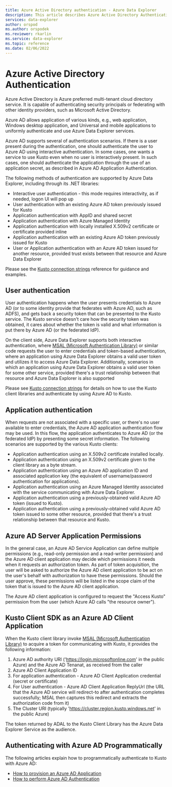 ```yaml
---
title: Azure Active Directory authentication - Azure Data Explorer
description: This article describes Azure Active Directory Authentication in Azure Data Explorer.
services: data-explorer
author: orspod
ms.author: orspodek
ms.reviewer: rkarlin
ms.service: data-explorer
ms.topic: reference
ms.date: 02/06/2022
---
```

# Azure Active Directory Authentication

Azure Active Directory is Azure preferred multi-tenant cloud directory service.
It is capable of authenticating security principals or federating with other identity providers,
such as Microsoft Active Directory.

Azure AD allows application of various kinds, e.g., web application, Windows desktop application, and Universal and mobile applications to uniformly authenticate and use Azure Data Explorer services.

Azure AD supports several of authentication scenarios.
If there is a user present during the authentication, one should authenticate the user to Azure AD using interactive authentication.
In some cases, one wants a service to use Kusto even when no user is interactively
present. In such cases, one should authenticate the application through the use
of an application secret, as described in Azure AD Application Authentication.

The following methods of authentication are supported by Azure Data Explorer,
including through its .NET libraries:

* Interactive user authentication - this mode requires interactivity, as if needed, logon UI will pop up
* User authentication with an existing Azure AD token previously issued for Kusto
* Application authentication with AppID and shared secret
* Application authentication with Azure Managed Identity
* Application authentication with locally installed X.509v2 certificate or certificate provided inline
* Application authentication with an existing Azure AD token previously issued for Kusto
* User or Application authentication with an Azure AD token issued for another resource, provided trust exists between that resource and Azure Data Explorer

Please see the [Kusto connection strings](../../api/connection-strings/kusto.md) reference for guidance and examples.

## User authentication

User authentication happens when the user presents credentials to Azure AD (or to some identity provide
that federates with Azure AD, such as ADFS), and gets back a security token that can be presented to the
Kusto service. The Kusto service doesn't care how the security token was obtained, it cares about
whether the token is valid and what information is put there by Azure AD (or the federated IdP).

On the client side, Azure Data Explorer supports both interactive authentication, where [MSAL (Microsoft Authentication Library)](/azure/active-directory/develop/msal-overview) or similar code requests the user to enter credentials and token-based authentication, where an application using Azure Data Explorer obtains a valid user token and utilizes it to access Azure Data Explorer.
Additionally, scenarios in which an application using Azure Data Explorer obtains a valid user token for some other service, provided there's a trust relationship between that resource and Azure Data Explorer is also supported

Please see [Kusto connection strings](../../api/connection-strings/kusto.md) for details on how
to use the Kusto client libraries and authenticate by using Azure AD to Kusto.

## Application authentication

When requests are not associated with a specific user, or there's no user available to enter
credentials, the Azure AD application authentication flow may be used. In this flow, the application
authenticates to Azure AD (or the federated IdP) by presenting some secret information. The following
scenarios are supported by the various Kusto clients:

* Application authentication using an X.509v2 certificate installed locally.
* Application authentication using an X.509v2 certificate given to the client library as a byte stream.
* Application authentication using an Azure AD application ID and associated application key
  (the equivalent of username/password authentication for applications).
* Application authentication using an Azure Managed Identity associated with the service communicating with Azure Data Explorer.
* Application authentication using a previously-obtained valid Azure AD token (issued to Kusto).
* Application authentication using a previously-obtained valid Azure AD token issued to some other resource,
  provided that there's a trust relationship between that resource and Kusto.

## Azure AD Server Application Permissions

In the general case, an Azure AD Service Application can define multiple
permissions (e.g., read-only permission and a read-writer permission) and the Azure AD
client application may decide which permissions it needs when it requests an
authorization token. As part of token acquisition, the user will be asked
to authorize the Azure AD client application to be act on the user's behalf with
authorization to have these permissions. Should the user approve, these
permissions will be listed in the scope claim of the token that is issued
to the Azure AD client application.


The Azure AD client application is configured to request the "Access Kusto" permission
from the user (which Azure AD calls "the resource owner").

## Kusto Client SDK as an Azure AD Client Application

When the Kusto client library invoke [MSAL (Microsoft Authentication Library)](/azure/active-directory/develop/msal-overview)
to acquire a token for communicating with Kusto, it provides the following information:

1. Azure AD authority URI ('https://login.microsoftonline.com' in the public Azure) and the Azure AD Tenanat, as received from the caller
2. Azure AD Client Application ID
3. For application authentication - Azure AD Client Application credential (secret or certificate)
4. For User authentication - Azure AD Client Application ReplyUrl (the URL that the Azure AD service will redirect-to after authentication completes successfully;
   MSAL then captures this redirect and extracts the authorization code from it)
5. The Cluster URI (typically 'https://cluster.region.kusto.windows.net' in the public Azure)

The token returned by ADAL to the Kusto Client Library has the Azure Data Explorer Service as the audience.

## Authenticating with Azure AD Programmatically

The following articles explain how to programmatically authenticate to Kusto with Azure AD:

* [How to provision an Azure AD Application](../../../provision-azure-ad-app.md)
* [How to perform Azure AD Authentication](how-to-authenticate-with-aad.md)
